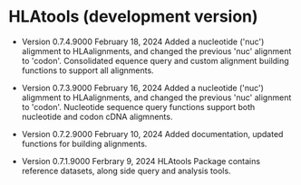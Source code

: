 # HLAtools (development version)

* Version 0.7.4.9000 February 18, 2024
  Added a nucleotide ('nuc') aligmment to HLAalignments, and changed the previous 'nuc' alignment to 'codon'.
  Consolidated equence query and custom alignment building functions to support all alignments.

* Version 0.7.3.9000 February 16, 2024
  Added a nucleotide ('nuc') aligmment to HLAalignments, and changed the previous 'nuc' alignment to 'codon'.
  Nucleotide sequence query functions support both nucleotide and codon cDNA aligmnents.

* Version 0.7.2.9000 February 10, 2024
  Added documentation, updated functions for building alignments. 
  
* Version 0.7.1.9000 Ferbrary 9, 2024
  HLAtools Package contains reference datasets, along side query and analysis tools. 
